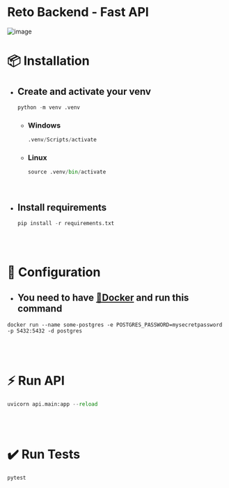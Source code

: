 # Reto Backend - Fast API
![image](https://user-images.githubusercontent.com/80084307/231678122-809c741c-adeb-4eaa-8872-ebd3e2c1e48e.png)
<br>

# 📦 Installation
* ## Create and activate your venv
    ``` Python
    python -m venv .venv
    ```
    * ### **Windows**
        ``` Python
        .venv/Scripts/activate
        ```
    * ### **Linux**
        ``` Python
        source .venv/bin/activate
        ```

<br>

* ## Install requirements
    ``` Python
    pip install -r requirements.txt
    ```

<br><br>

# 🔧 Configuration
* ## You need to have [🐋Docker](https://www.docker.com/) and run this command
```
docker run --name some-postgres -e POSTGRES_PASSWORD=mysecretpassword -p 5432:5432 -d postgres
```

<br><br>

# ⚡ Run API
``` Python
uvicorn api.main:app --reload
```

<br><br>

# ✔️ Run Tests
``` Python
pytest
```




